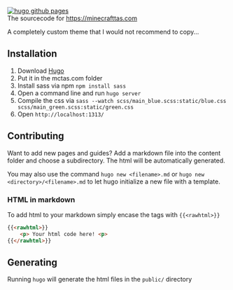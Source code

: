 [![hugo github pages](https://github.com/ScribbleLP/mctas.com/actions/workflows/gh-pages.yaml/badge.svg)](https://test.minecrafttas.com)  
The sourcecode for https://minecrafttas.com

A completely custom theme that I would not recommend to copy...
## Installation
1. Download [Hugo](https://github.com/gohugoio/hugo/releases)
2. Put it in the mctas.com folder
3. Install sass via npm `npm install sass`
4. Open a command line and run `hugo server`
5. Compile the css via `sass --watch scss/main_blue.scss:static/blue.css scss/main_green.scss:static/green.css`
6. Open `http://localhost:1313/`

## Contributing
Want to add new pages and guides? Add a markdown file into the content folder and choose a subdirectory. The html will be automatically generated.  

You may also use the command `hugo new <filename>.md` or `hugo new <directory>/<filename>.md` to let hugo initialize a new file with a template.
  
### HTML in markdown
To add html to your markdown simply encase the tags with `{{<rawhtml>}}`
```html
{{<rawhtml>}}
	<p> Your html code here! <p>
{{</rawhtml>}}
```

## Generating
Running `hugo` will generate the html files in the `public/` directory